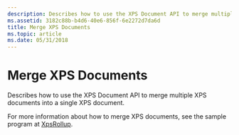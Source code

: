 ```yaml
---
description: Describes how to use the XPS Document API to merge multiple XPS documents into a single XPS document.
ms.assetid: 3182c88b-b4d6-40e6-856f-6e2272d7da6d
title: Merge XPS Documents
ms.topic: article
ms.date: 05/31/2018
---
```


# Merge XPS Documents

Describes how to use the XPS Document API to merge multiple XPS documents into a single XPS document.

For more information about how to merge XPS documents, see the sample program at [XpsRollup](/previous-versions/windows/desktop/ff819182(v=vs.85)).

 

 
